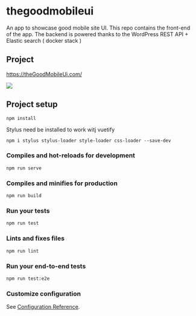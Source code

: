 # thegoodmobileui

An app to showcase good mobile site UI. This repo contains the front-end of the app. The backend is powered thanks to the WordPress REST API + Elastic search ( docker stack )

## Project

https://theGoodMobileUi.com/

![](http://g.recordit.co/hBFZTjwaUn.gif)

## Project setup

```
npm install
```

Stylus need be installed to work witj vuetify 

```
npm i stylus stylus-loader style-loader css-loader --save-dev
```

### Compiles and hot-reloads for development
```
npm run serve
```

### Compiles and minifies for production
```
npm run build
```

### Run your tests
```
npm run test
```

### Lints and fixes files
```
npm run lint
```

### Run your end-to-end tests
```
npm run test:e2e
```

### Customize configuration
See [Configuration Reference](https://cli.vuejs.org/config/).
